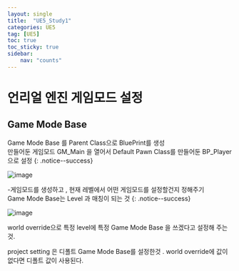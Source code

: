 ```yaml
---
layout: single
title:  "UE5_Study1"
categories: UE5
tag: [UE5]
toc: true
toc_sticky: true
sidebar:
    nav: "counts"
---
```


# 언리얼 엔진 게임모드 설정
## Game Mode Base

Game Mode Base 를 Parent Class으로 BluePrint를 생성   
만들어둔 게임모드 GM_Main 을 열어서 Default Pawn Class를 만들어둔 BP_Player으로 설정
{: .notice--success}
  
![image](https://github.com/silverlnng/UnrealEngine_ShootingClass3/assets/112385982/17381549-05f6-4707-b66f-8badca831420)


-게임모드를 생성하고 , 현재 레벨에서 어떤 게임모드를 설정할건지 정해주기  
Game Mode Base는 Level 과 매칭이 되는 것
{: .notice--success}

![image](https://github.com/silverlnng/DatastructureStudy/assets/112385982/21f6f07e-5ba8-4425-b746-c724582a515d)

world override으로 특정 level에 특정 Game Mode Base 을 쓰겠다고 설정해 주는 것. 

project setting 은 디폴트 Game Mode Base를 설정한것 . world override에 값이 없다면 디폴트 값이 사용된다.